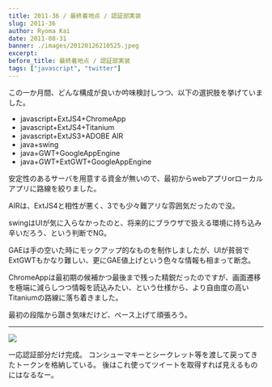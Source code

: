 ```yaml
---
title: 2011-36 / 最終着地点 / 認証部実装
slug: 2011-36
author: Ryoma Kai
date: 2011-08-31
banner: ./images/20120126210525.jpeg
excerpt: 
before_title: 最終着地点 / 認証部実装
tags: ["javascript", "twitter"]
---
```


この一か月間、どんな構成が良いか吟味検討しつつ、以下の選択肢を挙げていました。

- javascript+ExtJS4+ChromeApp
- javascript+ExtJS4+Titanium
- javascript+ExtJS3+ADOBE AIR
- java+swing
- java+GWT+GoogleAppEngine
- java+GWT+ExtGWT+GoogleAppEngine

安定性のあるサーバを用意する資金が無いので、最初からwebアプリorローカルアプリに路線を絞りました。

AIRは、ExtJS4と相性が悪く、3でも少々難アリな雰囲気だったので没。

swingはUIが気に入らなかったのと、将来的にブラウザで扱える環境に持ち込み辛いだろう、という判断でNG。

GAEは手の空いた時にモックアップ的なものを制作しましたが、UIが貧弱でExtGWTもかなり難しい、更にGAE値上げという色々な情報も相まって断念。

ChromeAppは最初期の候補かつ最後まで残った精鋭だったのですが、画面遷移を極端に減らしつつ情報を読込みたい、という仕様から、より自由度の高いTitaniumの路線に落ち着きました。

最初の段階から躓き気味だけど、ペース上げて頑張ろう。

----

![](./images/20120126210525.jpeg)

一応認証部分だけ完成。
コンシューマキーとシークレット等を渡して戻ってきたトークンを格納している。
後はこれ使ってツイートを取得すれば見えるものにはなるなー。
